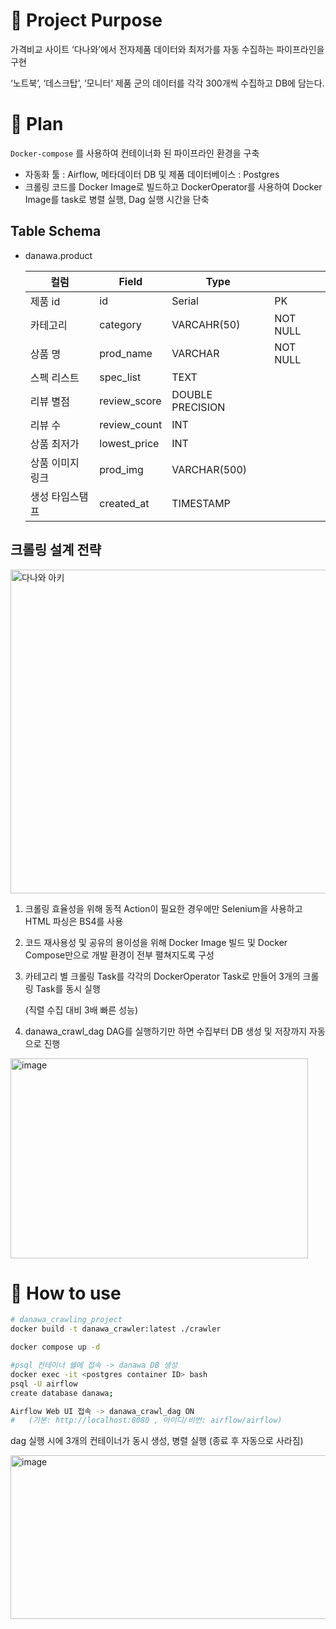 # 📌 Project Purpose

가격비교 사이트 ‘다나와’에서 전자제품 데이터와 최저가를 자동 수집하는 파이프라인을 구현

‘노트북’, ‘데스크탑’, ‘모니터’ 제품 군의 데이터를 각각 300개씩 수집하고 DB에 담는다.

# 📌 Plan

`Docker-compose` 를 사용하여 컨테이너화 된 파이프라인 환경을 구축

- 자동화 툴 : Airflow, 메타데이터 DB 및 제품 데이터베이스 : Postgres
- 크롤링 코드를 Docker Image로 빌드하고 DockerOperator를 사용하여 Docker Image를 task로 병렬 실행, Dag 실행 시간을 단축

## Table Schema

- danawa.product
    
    
    | 컬럼 | Field | Type |  |
    | --- | --- | --- | --- |
    | 제품 id | id | Serial | PK |
    | 카테고리 | category | VARCAHR(50) | NOT NULL |
    | 상품 명 | prod_name | VARCHAR | NOT NULL |
    | 스펙 리스트 | spec_list | TEXT |  |
    | 리뷰 별점 | review_score | DOUBLE PRECISION |  |
    | 리뷰 수 | review_count | INT |  |
    | 상품 최저가 | lowest_price | INT |  |
    | 상품 이미지 링크 | prod_img | VARCHAR(500) |  |
    | 생성 타임스탬프 | created_at | TIMESTAMP |  |

## 크롤링 설계 전략
<img width="716" height="518" alt="다나와 아키" src="https://github.com/user-attachments/assets/7f76042e-b92f-42c5-b361-93b61bc2cb5a" />

1. 크롤링 효율성을 위해 동적 Action이 필요한 경우에만 Selenium을 사용하고 HTML 파싱은 BS4를 사용
2. 코드 재사용성 및 공유의 용이성을 위해 Docker Image 빌드 및 Docker Compose만으로 개발 환경이 전부 펼쳐지도록 구성
3. 카테고리 별 크롤링 Task를 각각의 DockerOperator Task로 만들어 3개의 크롤링 Task를 동시 실행
    
    (직렬 수집 대비 3배 빠른 성능)
    
4. danawa_crawl_dag DAG를 실행하기만 하면 수집부터 DB 생성 및 저장까지 자동으로 진행
<img width="476" height="320" alt="image" src="https://github.com/user-attachments/assets/aa31e88e-cb5d-43c2-9804-928baffc9ec5" />


# 📌 How to use

```bash
# danawa_crawling_project
docker build -t danawa_crawler:latest ./crawler

docker compose up -d

#psql 컨테이너 쉘에 접속 -> danawa DB 생성
docker exec -it <postgres container ID> bash
psql -U airflow
create database danawa;

Airflow Web UI 접속 -> danawa_crawl_dag ON
#   (기본: http://localhost:8080 , 아이디/비번: airflow/airflow)
```

dag 실행 시에 3개의 컨테이너가 동시 생성, 병렬 실행 (종료 후 자동으로 사라짐)

<img width="700" height="262" alt="image" src="https://github.com/user-attachments/assets/b303d6b8-9511-409c-8a34-8107a2b26233" />
